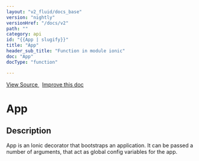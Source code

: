```yaml
---
layout: "v2_fluid/docs_base"
version: "nightly"
versionHref: "/docs/v2"
path: ""
category: api
id: "{{App | slugify}}"
title: "App"
header_sub_title: "Function in module ionic"
doc: "App"
docType: "function"

---
```





<div class="improve-docs">
  <a href='http://github.com/driftyco/ionic2/tree/master/ionic/config/decorators/app.ts#L4'>
    View Source
  </a>
  &nbsp;
  <a href='http://github.com/driftyco/ionic2/edit/master/ionic/config/decorators/app.ts#L4'>
    Improve this doc
  </a>

</div>




<h1 class="api-title">


App






</h1>






<h2>Description</h2>

<p>App is an Ionic decorator that bootstraps an application. It can be passed a number of arguments, that act as global config variables for the app.</p>




<!-- end content block -->


<!-- end body block -->

